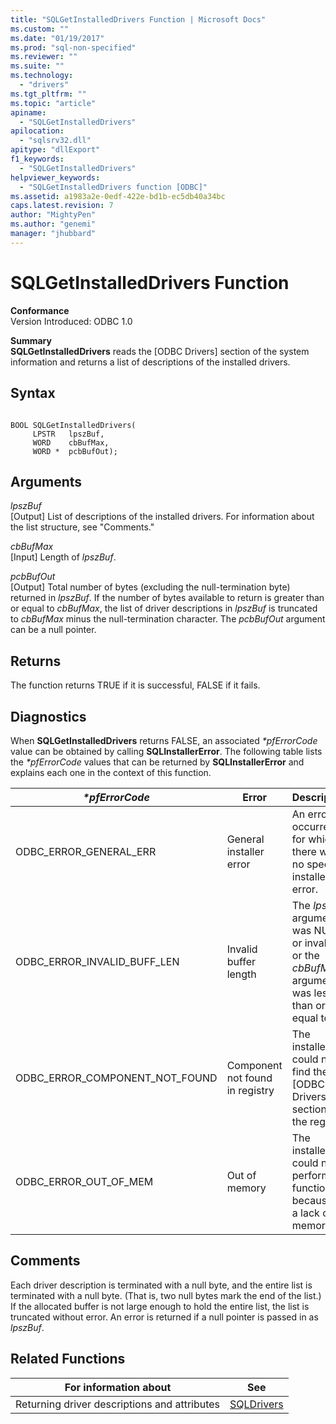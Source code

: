 ```yaml
---
title: "SQLGetInstalledDrivers Function | Microsoft Docs"
ms.custom: ""
ms.date: "01/19/2017"
ms.prod: "sql-non-specified"
ms.reviewer: ""
ms.suite: ""
ms.technology: 
  - "drivers"
ms.tgt_pltfrm: ""
ms.topic: "article"
apiname: 
  - "SQLGetInstalledDrivers"
apilocation: 
  - "sqlsrv32.dll"
apitype: "dllExport"
f1_keywords: 
  - "SQLGetInstalledDrivers"
helpviewer_keywords: 
  - "SQLGetInstalledDrivers function [ODBC]"
ms.assetid: a1983a2e-0edf-422e-bd1b-ec5db40a34bc
caps.latest.revision: 7
author: "MightyPen"
ms.author: "genemi"
manager: "jhubbard"
---
```

# SQLGetInstalledDrivers Function
**Conformance**  
 Version Introduced: ODBC 1.0  
  
 **Summary**  
 **SQLGetInstalledDrivers** reads the [ODBC Drivers] section of the system information and returns a list of descriptions of the installed drivers.  
  
## Syntax  
  
```  
  
BOOL SQLGetInstalledDrivers(  
     LPSTR   lpszBuf,  
     WORD    cbBufMax,  
     WORD *  pcbBufOut);  
```  
  
## Arguments  
 *lpszBuf*  
 [Output] List of descriptions of the installed drivers. For information about the list structure, see "Comments."  
  
 *cbBufMax*  
 [Input] Length of *lpszBuf*.  
  
 *pcbBufOut*  
 [Output] Total number of bytes (excluding the null-termination byte) returned in *lpszBuf*. If the number of bytes available to return is greater than or equal to *cbBufMax*, the list of driver descriptions in *lpszBuf* is truncated to *cbBufMax* minus the null-termination character. The *pcbBufOut* argument can be a null pointer.  
  
## Returns  
 The function returns TRUE if it is successful, FALSE if it fails.  
  
## Diagnostics  
 When **SQLGetInstalledDrivers** returns FALSE, an associated *\*pfErrorCode* value can be obtained by calling **SQLInstallerError**. The following table lists the *\*pfErrorCode* values that can be returned by **SQLInstallerError** and explains each one in the context of this function.  
  
|*\*pfErrorCode*|Error|Description|  
|---------------------|-----------|-----------------|  
|ODBC_ERROR_GENERAL_ERR|General installer error|An error occurred for which there was no specific installer error.|  
|ODBC_ERROR_INVALID_BUFF_LEN|Invalid buffer length|The *lpszBuf* argument was NULL or invalid, or the *cbBufMax* argument was less than or equal to 0.|  
|ODBC_ERROR_COMPONENT_NOT_FOUND|Component not found in registry|The installer could not find the [ODBC Drivers] section in the registry.|  
|ODBC_ERROR_OUT_OF_MEM|Out of memory|The installer could not perform the function because of a lack of memory.|  
  
## Comments  
 Each driver description is terminated with a null byte, and the entire list is terminated with a null byte. (That is, two null bytes mark the end of the list.) If the allocated buffer is not large enough to hold the entire list, the list is truncated without error. An error is returned if a null pointer is passed in as *lpszBuf*.  
  
## Related Functions  
  
|For information about|See|  
|---------------------------|---------|  
|Returning driver descriptions and attributes|[SQLDrivers](../../../odbc/reference/syntax/sqldrivers-function.md)|